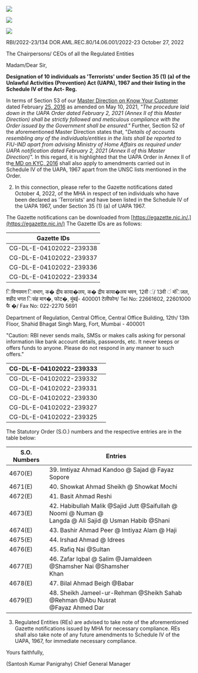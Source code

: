 ![](_page_0_Picture_0.jpeg)

![](_page_0_Picture_1.jpeg)

![](_page_0_Picture_3.jpeg)

RBI/2022-23/134 DOR.AML.REC.80/14.06.001/2022-23 October 27, 2022

The Chairpersons/ CEOs of all the Regulated Entities

Madam/Dear Sir,

**Designation of 10 individuals as 'Terrorists' under Section 35 (1) (a) of the Unlawful Activities (Prevention) Act (UAPA), 1967 and their listing in the Schedule IV of the Act- Reg.**

In terms of Section 53 of our [Master Direction on Know Your Customer](https://www.rbi.org.in/Scripts/BS_ViewMasDirections.aspx?id=11566) dated February [25, 2016](https://www.rbi.org.in/Scripts/BS_ViewMasDirections.aspx?id=11566) as amended on May 10, 2021, *"The procedure laid down in the UAPA Order dated February 2, 2021 (Annex II of this Master Direction) shall be strictly followed and meticulous compliance with the Order issued by the Government shall be ensured."* Further, Section 52 of the aforementioned Master Direction states that, "*Details of accounts resembling any of the individuals/entities in the lists shall be reported to FIU-IND apart from advising Ministry of Home Affairs as required under UAPA notification dated February 2, 2021 (Annex II of this Master Direction)".* In this regard, it is highlighted that the UAPA Order in Annex II of th[e MD on KYC, 2016](https://www.rbi.org.in/Scripts/BS_ViewMasDirections.aspx?id=11566) shall also apply to amendments carried out in Schedule IV of the UAPA, 1967 apart from the UNSC lists mentioned in the Order.

2. In this connection, please refer to the Gazette notifications dated October 4, 2022, of the MHA in respect of ten individuals who have been declared as 'Terrorists' and have been listed in the Schedule IV of the UAPA 1967, under Section 35 (1) (a) of UAPA 1967.

The Gazette notifications can be downloaded from [https://egazette.nic.in/.](https://egazette.nic.in/) The Gazette IDs are as follows:

| Gazette IDs             |
|-------------------------|
| CG-DL-E-04102022-239338 |
| CG-DL-E-04102022-239337 |
| CG-DL-E-04102022-239336 |
| CG-DL-E-04102022-239334 |

िविनयमन िवभाग, क� द्रीय काया�लय, क� द्रीय काया�लय भवन, 12वी ं/ 13वी ं मंिज़ल, शहीद भगत िसंह माग�, फोट�, मुंबई- 400001 टेलीफोन/ Tel No: 22661602, 22601000 फै �/ Fax No: 022-2270 5691

Department of Regulation, Central Office, Central Office Building, 12th/ 13th Floor, Shahid Bhagat Singh Marg, Fort, Mumbai - 400001

"Caution: RBI never sends mails, SMSs or makes calls asking for personal information like bank account details, passwords, etc. It never keeps or offers funds to anyone. Please do not respond in any manner to such offers."

| CG-DL-E-04102022-239333 |  |
|-------------------------|--|
| CG-DL-E-04102022-239332 |  |
| CG-DL-E-04102022-239331 |  |
| CG-DL-E-04102022-239330 |  |
| CG-DL-E-04102022-239327 |  |
| CG-DL-E-04102022-239325 |  |

The Statutory Order (S.O.) numbers and the respective entries are in the table below:

| S.O. Numbers | Entries                                                                                                  |  |
|--------------|----------------------------------------------------------------------------------------------------------|--|
| 4670(E)      | 39. Imtiyaz Ahmad Kandoo @ Sajad @ Fayaz Sopore                                                          |  |
| 4671(E)      | 40. Showkat Ahmad Sheikh @ Showkat Mochi                                                                 |  |
| 4672(E)      | 41. Basit Ahmad Reshi                                                                                    |  |
| 4673(E)      | 42. Habibullah Malik @Sajid Jutt @Saifullah @ Noomi @ Numan @<br>Langda @ Ali Sajid @ Usman Habib @Shani |  |
| 4674(E)      | 43. Bashir Ahmad Peer @ lmtiyaz Alam @ Haji                                                              |  |
| 4675(E)      | 44. Irshad Ahmad @ Idrees                                                                                |  |
| 4676(E)      | 45. Rafiq Nai @Sultan                                                                                    |  |
| 4677(E)      | 46. Zafar Iqbal @ Salim @Jamaldeen @Shamsher Nai @Shamsher<br>Khan                                       |  |
| 4678(E)      | 47. Bilal Ahmad Beigh @Babar                                                                             |  |
| 4679(E)      | 48. Sheikh JameeI-ur-Rehman @Sheikh Sahab @Rehman @Abu Nusrat<br>@Fayaz Ahmed Dar                        |  |

3. Regulated Entities (REs) are advised to take note of the aforementioned Gazette notifications issued by MHA for necessary compliance. REs shall also take note of any future amendments to Schedule IV of the UAPA, 1967, for immediate necessary compliance.

Yours faithfully,

(Santosh Kumar Panigrahy) Chief General Manager